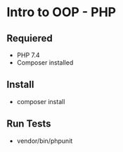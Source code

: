 # Intro to OOP - PHP

## Requiered

- PHP 7.4
- Composer installed

## Install

- composer install

## Run Tests

- vendor/bin/phpunit

